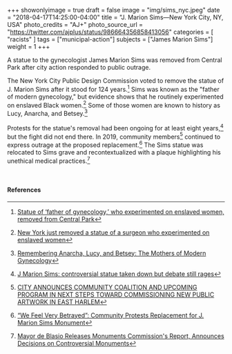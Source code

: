 +++
showonlyimage = true
draft = false
image = "img/sims_nyc.jpeg"
date = "2018-04-17T14:25:00-04:00"
title = "J. Marion Sims—New York City, NY, USA"
photo_credits = "AJ+"
photo_source_url = "https://twitter.com/ajplus/status/986664356858413056"
categories = [ "racists" ]
tags = ["municipal-action"]
subjects = ["James Marion Sims"]
weight = 1
+++

A statue to the gynecologist James Marion Sims was removed from Central Park after city action responded to public outrage.

<!--more-->

The New York City Public Design Commission voted to remove the statue of J. Marion Sims after it stood for 124 years.[^1] Sims was known as the "father of modern gynecology," but evidence shows that he routinely experimented on enslaved Black women.[^2] Some of those women are known to history as Lucy, Anarcha, and Betsey.[^3]

Protests for the statue's removal had been ongoing for at least eight years,[^4] but the fight did not end there. In 2019, community members[^5] continued to express outrage at the proposed replacement.[^6] The Sims statue was relocated to Sims grave and recontextualized with a plaque highlighting his unethical medical practices.[^7]

<br>

#### References

[^1]: [Statue of ‘father of gynecology,’ who experimented on enslaved women, removed from Central Park](https://www.washingtonpost.com/news/morning-mix/wp/2018/04/18/statue-of-father-of-gynecology-who-experimented-on-enslaved-women-removed-from-central-park/)

[^2]: [New York just removed a statue of a surgeon who experimented on enslaved women](https://www.vox.com/identities/2018/4/18/17254234/j-marion-sims-experiments-slaves-women-gynecology-statue-removal)

[^3]: [Remembering Anarcha, Lucy, and Betsey: The Mothers of Modern Gynecology](https://www.npr.org/transcripts/466942135)

[^4]: [J Marion Sims: controversial statue taken down but debate still rages](https://www.theguardian.com/artanddesign/2018/apr/21/j-marion-sims-statue-removed-new-york-city-black-women)

[^5]: [CITY ANNOUNCES COMMUNITY COALITION AND UPCOMING PROGRAM IN NEXT STEPS TOWARD COMMISSIONING NEW PUBLIC ARTWORK IN EAST HARLEM](https://www1.nyc.gov/site/dcla/about/pressrelease/PR-2018-10-16-East-Harlem-Committee-Beyond-Sims.page)

[^6]: [“We Feel Very Betrayed”: Community Protests Replacement for J. Marion Sims Monument](https://hyperallergic.com/521269/we-feel-very-betrayed-community-protests-replacement-for-j-marion-sims-monument/)

[^7]: [Mayor de Blasio Releases Monuments Commission's Report, Announces Decisions on Controversial Monuments](https://www1.nyc.gov/office-of-the-mayor/news/030-18/mayor-de-blasio-releases-monuments-commission-s-report-decisions-controversial)
